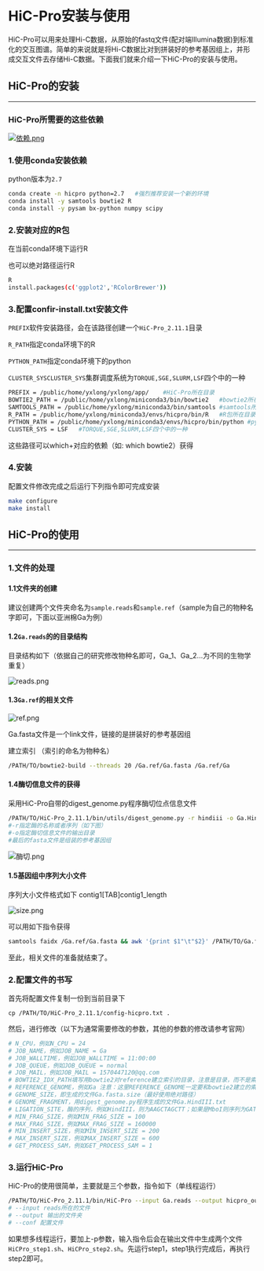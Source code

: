# HiC-Pro安装与使用

HiC-Pro可以用来处理Hi-C数据，从原始的fastq文件(配对端Illumina数据)到标准化的交互图谱。简单的来说就是将Hi-C数据比对到拼装好的参考基因组上，并形成交互文件去存储Hi-C数据。下面我们就来介绍一下HiC-Pro的安装与使用。

<!--more-->

## HiC-Pro的安装

------

### HiC-Pro所需要的这些依赖

[![依赖.png](https://s1.ax1x.com/2020/07/11/UldOCd.png)](https://imgchr.com/i/UldOCd)

### **1.使用conda安装依赖**

python版本为`2.7`

```bash
conda create -n hicpro python=2.7	#强烈推荐安装一个新的环境
conda install -y samtools bowtie2 R
conda install -y pysam bx-python numpy scipy
```

### **2.安装对应的R包**

在当前conda环境下运行R

也可以绝对路径运行R

```bash
R
install.packages(c('ggplot2','RColorBrewer'))
```

### 3.配置confir-install.txt安装文件

`PREFIX`软件安装路径，会在该路径创建一个`HiC-Pro_2.11.1`目录

`R_PATH`指定conda环境下的R

`PYTHON_PATH`指定conda环境下的python

`CLUSTER_SYSCLUSTER_SYS`集群调度系统为`TORQUE,SGE,SLURM,LSF`四个中的一种

```bash
PREFIX = /public/home/yxlong/yxlong/app/	#HiC-Pro所在目录
BOWTIE2_PATH = /public/home/yxlong/miniconda3/bin/bowtie2	#bowtie2所在目录
SAMTOOLS_PATH = /public/home/yxlong/miniconda3/bin/samtools	#samtools所在的目录
R_PATH = /public/home/yxlong/miniconda3/envs/hicpro/bin/R	#R包所在目录
PYTHON_PATH = /public/home/yxlong/miniconda3/envs/hicpro/bin/python	#python所在目录
CLUSTER_SYS = LSF	#TORQUE,SGE,SLURM,LSF四个中的一种
```

这些路径可以which+对应的依赖（如: which bowtie2）获得

### 4.安装

配置文件修改完成之后运行下列指令即可完成安装

```bash
make configure
make install
```



## HiC-Pro的使用

------

### 1.文件的处理

#### 1.1文件夹的创建

建议创建两个文件夹命名为`sample.reads`和`sample.ref`（sample为自己的物种名字即可，下面以亚洲棉Ga为例）

#### 1.2`Ga.reads`的的目录结构

目录结构如下（依据自己的研究修改物种名即可，Ga_1、Ga_2...为不同的生物学重复）

![reads.png](https://s1.ax1x.com/2020/07/11/UldbUe.png)

#### 1.3`Ga.ref`的相关文件

![ref.png](https://s1.ax1x.com/2020/07/11/Uldq4H.png)

Ga.fasta文件是一个link文件，链接的是拼装好的参考基因组

建立索引 （索引的命名为物种名）

```bash
/PATH/TO/bowtie2-build --threads 20 /Ga.ref/Ga.fasta /Ga.ref/Ga 
```

#### 1.4酶切信息文件的获得

采用HiC-Pro自带的digest_genome.py程序酶切位点信息文件

```bash
/PATH/TO/HiC-Pro_2.11.1/bin/utils/digest_genome.py -r hindiii -o Ga.HindIII.txt /Ga.ref/Ga.fasta
#-r指定酶的名称或者序列（如下图）
#-o指定酶切信息文件的输出目录
#最后的fasta文件是组装的参考基因组
```

![酶切.png](https://s1.ax1x.com/2020/07/11/UldjgI.png)

#### 1.5基因组中序列大小文件

序列大小文件格式如下 contig1[TAB]contig1_length

![size.png](https://s1.ax1x.com/2020/07/11/UldX8A.png)

可以用如下指令获得

```bash
samtools faidx /Ga.ref/Ga.fasta && awk '{print $1"\t"$2}' /PATH/TO/Ga.fasta.fai > Ga.fasta.size #注意生成的.fai在.fasta文件所在的目录下面
```

至此，相关文件的准备就结束了。

### 2.配置文件的书写

首先将配置文件复制一份到当前目录下

```
cp /PATH/TO/HiC-Pro_2.11.1/config-hicpro.txt .
```

然后，进行修改（以下为通常需要修改的参数，其他的参数的修改请参考官网）

```bash
# N_CPU，例如N_CPU = 24
# JOB_NAME，例如JOB_NAME = Ga
# JOB_WALLTIME，例如JOB_WALLTIME = 11:00:00
# JOB_QUEUE，例如JOB_QUEUE = normal
# JOB_MAIL，例如JOB_MAIL = 1570447120@qq.com
# BOWTIE2_IDX_PATH填写用bowtie2对reference建立索引的目录，注意是目录，而不是索引路径!如/PATH/to/Ga.ref
# REFERENCE_GENOME，例如Ga 注意：这里REFERENCE_GENOME一定要和bowtie2建立的索引对应上,名字为物种名
# GENOME_SIZE，即生成的文件Ga.fasta.size（最好使用绝对路径）
# GENOME_FRAGMENT，用digest_genome.py程序生成的文件Ga.HindIII.txt
# LIGATION_SITE，酶的序列，例如HindIII，则为AAGCTAGCTT；如果是MboI则序列为GATCGATC。
# MIN_FRAG_SIZE，例如MIN_FRAG_SIZE = 100
# MAX_FRAG_SIZE，例如MAX_FRAG_SIZE = 160000
# MIN_INSERT_SIZE，例如MIN_INSERT_SIZE = 200
# MAX_INSERT_SIZE，例如MAX_INSERT_SIZE = 600
# GET_PROCESS_SAM，例如GET_PROCESS_SAM = 1
```

### 3.运行HiC-Pro

HiC-Pro的使用很简单，主要就是三个参数，指令如下（单线程运行）

```bash
/PATH/TO/HiC-Pro_2.11.1/bin/HiC-Pro --input Ga.reads --output hicpro_output --conf config-hicpro.txt 
# --input reads所在的文件
# --output 输出的文件夹
# --conf 配置文件
```

如果想多线程运行，要加上-p参数，输入指令后会在输出文件中生成两个文件`HiCPro_step1.sh`、`HiCPro_step2.sh`。先运行step1，step1执行完成后，再执行step2即可。
